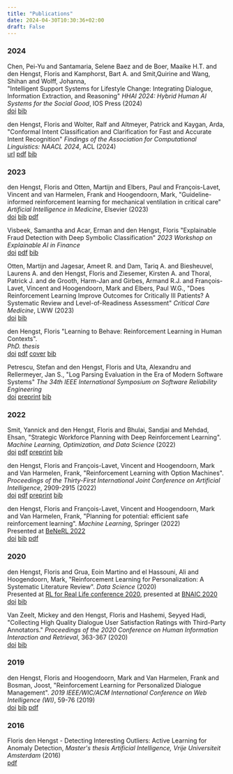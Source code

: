 ```yaml
---
title: "Publications"
date: 2024-04-30T10:30:36+02:00
draft: False
---
```


### 2024
Chen, Pei-Yu and Santamaria, Selene Baez and de Boer, Maaike H.T.  and den Hengst, Floris and Kamphorst,  Bart A. and Smit,Quirine and Wang, Shihan and Wolff, Johanna,  
"Intelligent Support Systems for Lifestyle Change: Integrating Dialogue, Information Extraction, and Reasoning"
*HHAI 2024: Hybrid Human AI Systems for the Social Good*, IOS Press (2024)  
[doi](https://doi.org/10.3233/FAIA240223) [bib](/publications/hhai24.bib)

den Hengst, Floris and Wolter, Ralf and Altmeyer, Patrick and Kaygan, Arda,
"Conformal Intent Classification and Clarification for Fast and Accurate Intent Recognition"
*Findings of the Association for Computational Linguistics: NAACL 2024*, ACL (2024)  
[url](https://aclanthology.org/2024.findings-naacl.156) [pdf](https://aclanthology.org/2024.findings-naacl.156.pdf) [bib](/publications/naacl24.bib)

### 2023
den Hengst, Floris and Otten, Martijn and Elbers, Paul and François-Lavet, Vincent and van
Harmelen, Frank and Hoogendoorn, Mark,
"Guideline-informed reinforcement learning for mechanical ventilation in critical care"
*Artificial Intelligence in Medicine*, Elsevier (2023)  
[doi](https://doi.org/10.1016/j.artmed.2023.102742) [bib](/publications/aime23.bib)
[pdf](https://www.sciencedirect.com/science/article/pii/S0933365723002567/pdfft?md5=fcce32911bca701fa3b48382e4c2b4a7&pid=1-s2.0-S0933365723002567-main.pdf)

Visbeek, Samantha and Acar, Erman and den Hengst, Floris
"Explainable Fraud Detection with Deep Symbolic Classification"
*2023 Workshop on Explainable AI in Finance*  
[doi](https://doi.org/10.48550/arXiv.2312.00586) [pdf](/publications/xaifin23.pdf) [bib](/publications/xaifin23.bib)

Otten, Martijn and Jagesar, Ameet R. and Dam, Tariq A. and Biesheuvel, Laurens A. and den Hengst, Floris and Ziesemer, Kirsten A. and Thoral, Patrick J. and de Grooth, Harm-Jan and Girbes, Armand R.J. and François-Lavet, Vincent and Hoogendoorn, Mark and Elbers, Paul W.G.,
"Does Reinforcement Learning Improve Outcomes for Critically Ill Patients? A Systematic Review and Level-of-Readiness Assessment"
*Critical Care Medicine*, LWW (2023)  
[doi](https://doi.org/10.1097/CCM.0000000000006100) [bib](/publications/critcare2023.bib)

den Hengst, Floris
"Learning to Behave: Reinforcement Learning in Human Contexts".  
*PhD. thesis*  
[doi](https://doi.org/10.5463/thesis.390) [pdf](/publications/phdthesis-digital.pdf) [cover](/publications/phdthesis-cover.pdf) [bib](/publications/phdthesis.bib) 

Petrescu, Stefan and den Hengst, Floris and Uta, Alexandru and Rellermeyer, Jan S.,
"Log Parsing Evaluation in the Era of Modern Software Systems"
*The 34th IEEE International Symposium on Software Reliability Engineering*  
[doi](https://doi.org/10.1109/ISSRE59848.2023.00019) [preprint](https://arxiv.org/abs/2308.09003) [bib](/publications/petrescu2023log.bib)

### 2022
Smit, Yannick and den Hengst, Floris and Bhulai, Sandjai and Mehdad, Ehsan,
"Strategic Workforce Planning with Deep Reinforcement Learning".
*Machine Learning, Optimization, and Data Science* (2022)  
[doi](https://doi.org/10.1007/978-3-031-25891-6_9) [pdf](https://link.springer.com/content/pdf/10.1007/978-3-031-25891-6_9.pdf?pdf=inline%20link) [preprint](/publications/Workforce_Planning_with_Deep_Reinforcement_Learning__preprint_.pdf) [bib](/publications/lod22.bib)

den Hengst, Floris and François-Lavet, Vincent and Hoogendoorn, Mark and Van Harmelen, Frank,
"Reinforcement Learning with Option Machines".
*Proceedings of the Thirty-First International Joint Conference on Artificial Intelligence*, 2909-2915 (2022)  
[doi](https://doi.org/10.24963/ijcai.2022/403) [pdf](https://www.ijcai.org/proceedings/2022/0403.pdf) [preprint](/publications/ijcai22-option-machines.pdf) [bib](/publications/ijcai22.bib)

den Hengst, Floris and François-Lavet, Vincent and Hoogendoorn, Mark and Van Harmelen, Frank,
"Planning for potential: efficient safe reinforcement learning".
*Machine Learning*, Springer (2022)  
Presented at [BeNeRL 2022](https://rlg.liacs.nl/benerl-2022)  
[doi](https://doi.org/10.1007/s10994-022-06143-6) [bib](/publications/mlj22.bib) [pdf](https://link.springer.com/content/pdf/10.1007/s10994-022-06143-6.pdf)

### 2020
den Hengst, Floris and Grua, Eoin Martino and el Hassouni, Ali and Hoogendoorn, Mark,
"Reinforcement Learning for Personalization: A Systematic Literature Review".
*Data Science* (2020)  
Presented at [RL for Real Life conference 2020](https://sites.google.com/view/RL4RealLife), presented at [BNAIC 2020](https://bnaic.liacs.leidenuniv.nl/)  
[doi](https://doi.org/10.3233/DS-200028) [bib](/publications/rl4personalization.bib)

Van Zeelt, Mickey and den Hengst, Floris and Hashemi, Seyyed Hadi,
"Collecting High Quality Dialogue User Satisfaction Ratings with Third-Party Annotators."
*Proceedings of the 2020 Conference on Human Information Interaction and Retrieval*,
363-367 (2020)  
[doi](https://doi.org/10.1145/3343413.3377998) [bib](/publications/van2020collecting.bib) 

### 2019
den Hengst, Floris and Hoogendoorn, Mark and Van Harmelen, Frank and Bosman, Joost,
"Reinforcement Learning for Personalized Dialogue Management". *2019 IEEE/WIC/ACM International
Conference on Web Intelligence (WI)*, 59-76 (2019)  
[doi](https://doi.org/10.1145/3350546.3352501) [bib](/publications/wi19.bib) [pdf](/publications/wi19.pdf) 

### 2016
Floris den Hengst - Detecting Interesting Outliers: Active Learning for Anomaly Detection,
_Master's thesis Artificial Intelligence, Vrije Universiteit Amsterdam_ (2016)   
[pdf](publications/masterthesis_floris_den_hengst.pdf) 